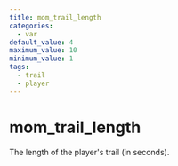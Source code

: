 ```yaml
---
title: mom_trail_length
categories:
  - var
default_value: 4
maximum_value: 10
minimum_value: 1
tags:
  - trail
  - player
---
```


# mom_trail_length

The length of the player's trail (in seconds).
